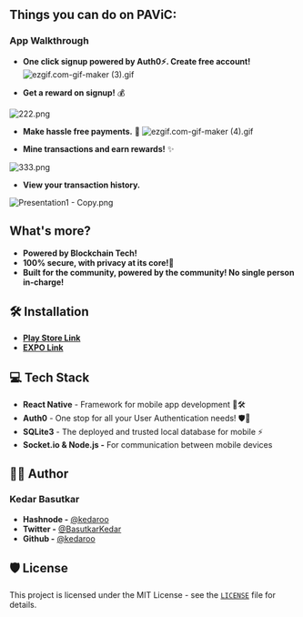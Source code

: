 ## **Things you can do on PAViC:**
### App Walkthrough

- **One click signup powered by Auth0⚡. Create free account!** 
![ezgif.com-gif-maker (3).gif](https://cdn.hashnode.com/res/hashnode/image/upload/v1630384769990/LIxGIzWVb.gif)

- **Get a reward on signup!** 💰

![222.png](https://cdn.hashnode.com/res/hashnode/image/upload/v1630387439469/GS8Bi6bM2Z.png)

- **Make hassle free payments.** 💸
![ezgif.com-gif-maker (4).gif](https://cdn.hashnode.com/res/hashnode/image/upload/v1630385421242/p1FKvfGxp.gif)

- **Mine transactions and earn rewards!** ✨

![333.png](https://cdn.hashnode.com/res/hashnode/image/upload/v1630387731789/MWULhTWJu.png)

- **View your transaction history.**

![Presentation1 - Copy.png](https://cdn.hashnode.com/res/hashnode/image/upload/v1630385745488/zTUYjeSaw.png)

## What's more?
- **Powered by Blockchain Tech!**
- **100% secure, with privacy at its core!💯**
- **Built for the community, powered by the community! No single person in-charge!**

## 🛠️ Installation
- [**Play Store Link**](https://expo.dev/@kedaroo/gamezone)
- [**EXPO Link**](https://expo.dev/@kedaroo/gamezone)

## 💻 Tech Stack

- **React Native** - Framework for mobile app development 📱🛠
- **Auth0** - One stop for all your User Authentication needs! 🛡️🔐
- **SQLite3** - The deployed and trusted local database for mobile ⚡
- **Socket.io & Node.js -** For communication between mobile devices

## 👨‍💻 Author

### Kedar Basutkar

- **Hashnode -** [@kedaroo](https://hashnode.com/@kedaroo)
- **Twitter -** [@BasutkarKedar](https://twitter.com/BasutkarKedar)
- **Github -** [@kedaroo](https://github.com/kedaroo)

## 🛡️ License

This project is licensed under the MIT License - see the [`LICENSE`](LICENSE) file for details.
